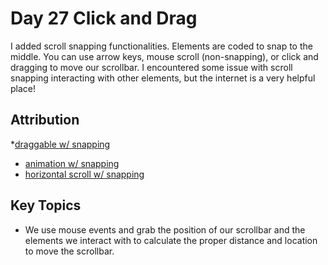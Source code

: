 # Day 27 Click and Drag

I added scroll snapping functionalities. Elements are coded to snap to the middle. You can use arrow keys, mouse scroll (non-snapping), or click and dragging to move our scrollbar. I encountered some issue with scroll snapping interacting with other elements, but the internet is a very helpful place! 

## Attribution
*[draggable w/ snapping](https://stackoverflow.com/questions/67962715/how-to-make-drag-to-scroll-work-smoothly-with-scroll-snapping)
* [animation w/ snapping](https://stackoverflow.com/questions/70014622/html-scroll-snap-doesnt-work-when-a-css-animation-is-playing)
* [horizontal scroll w/ snapping](https://stackoverflow.com/questions/61794477/css-scroll-snap-type-with-horizontal-scrolling)


## Key Topics
* We use mouse events and grab the position of our scrollbar and the elements we interact with to calculate the proper distance and location to move the scrollbar. 